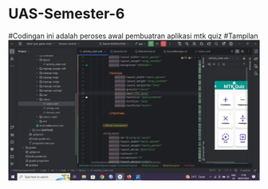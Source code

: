 # UAS-Semester-6
#Codingan
ini adalah peroses awal pembuatran aplikasi mtk quiz 
#Tampilan
![alt text](https://github.com/Unayah07113/UAS-Semester-6/blob/main/tampilan%20%20coding.jpg?raw=true)
